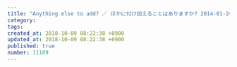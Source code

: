 ```yaml
---
title: "Anything else to add? ／ ほかに付け加えることはありますか? 2014-01-26"
category: 
tags: 
created_at: 2018-10-09 08:22:38 +0900
updated_at: 2018-10-09 08:22:38 +0900
published: true
number: 11109
---
```



